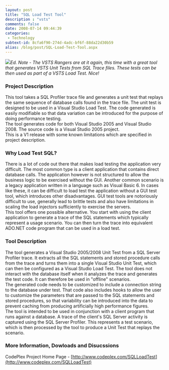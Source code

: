 ```yaml
---
layout: post
title: "SQL Load Test Tool"
description : "vsts"
comments: false
date: 2008-07-14 09:44:39
categories:
 - Technology
subtext-id: 8cfa6f90-274d-4adc-bf6f-88da22d30b59
alias: /blog/post/SQL-Load-Test-Tool.aspx
---
```



_![](http://blog.svoboda.co.nz/content/binary/VSTS_Logo.gif)Ed. Note - The VSTS Rangers are at it again, this time with a great tool that generates VSTS Unit Tests from SQL Trace files. These tests can be then used as part of a VSTS Load Test. Nice!_

### Project Description 

This tool takes a SQL Profiler trace file and generates a unit test that replays the same sequence of database calls found in the trace file. The unit test is designed to be used in a Visual Studio Load Test. The code generated is easily modifiable so that data variation can be introduced for the purpose of doing performance testing.   
The tool generates code for both Visual Studio 2005 and Visual Studio 2008. The source code is a Visual Studio 2005 project.   
This is a V1 release with some known limitations which are specified in project description. 

### Why Load Test SQL? 

There is a lot of code out there that makes load testing the application very difficult. The most common type is a client application that contains direct database calls. The application however is not structured to allow the business logic to be exercised without the GUI. Another common scenario is a legacy application written in a language such as Visual Basic 6. In cases like these, it can be difficult to load test the application without a GUI test tool, which introduces other disadvantages. GUI test tools are notoriously difficult to use, generally lead to brittle tests and also have limitations in scaling the load injectors sufficiently to exercise the servers.   
This tool offers one possible alternative. You start with using the client application to generate a trace of the SQL statements which typically represent a usage scenario. You can then turn the trace into equivalent ADO.NET code program that can be used in a load test. 

### Tool Description 

The tool generates a Visual Studio 2005/2008 Unit Test from a SQL Server Profiler trace. It extracts all the SQL statements and stored procedure calls from the trace and turns them into a single Visual Studio Unit Test, which can then be configured as a Visual Studio Load Test. The tool does not interact with the database itself when it analyzes the trace and generates the test code. It can therefore be used in "offline" scenarios.   
The generated code needs to be customized to include a connection string to the database under test. That code also includes hooks to allow the user to customize the parameters that are passed to the SQL statements and stored procedures, so that variability can be introduced into the data to prevent caching from producing artificially high performance figures.   
The tool is intended to be used in conjunction with a client program that runs against a database. A trace of the client's SQL Server activity is captured using the SQL Server Profiler. This represents a test scenario, which is then processed by the tool to produce a Unit Test that replays the scenario. 

### More Information, Dowloads and Disucssions

CodePlex Project Home Page - [http://www.codeplex.com/SQLLoadTest](http://www.codeplex.com/SQLLoadTest)
